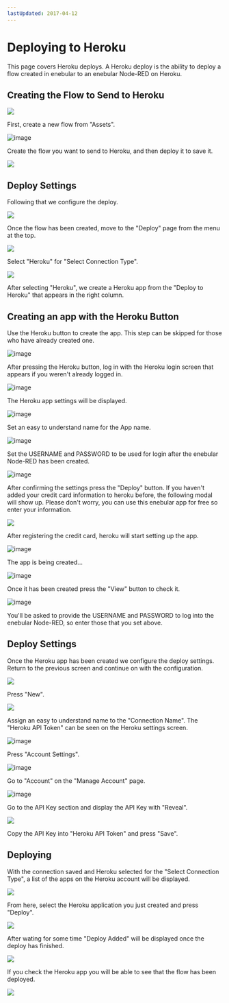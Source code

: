 ```yaml
---
lastUpdated: 2017-04-12
---
```


# Deploying to Heroku

This page covers Heroku deploys. A Heroku deploy is the ability to deploy a flow created in enebular to an enebular Node-RED on Heroku.

## Creating the Flow to Send to Heroku

![](https://i.gyazo.com/194b5c56abc221193690461193e159a0.png)

First, create a new flow from "Assets".

![image](/_asset/images/Deploy/DeployFlow/Heroku/deploy-deployflow-heroku_02.png)

Create the flow you want to send to Heroku, and then deploy it to save it.

![](https://i.gyazo.com/bfb9c0e25ad5e4a372a149336bdef8b8.png)

## Deploy Settings

Following that we configure the deploy.

![](https://i.gyazo.com/16c258270a9b0f0d609fce45da7df221.png)

Once the flow has been created, move to the "Deploy" page from the menu at the top.

![](https://i.gyazo.com/b016e602e7e679ade922a9ed1546120d.png)

Select "Heroku" for "Select Connection Type".

![](https://i.gyazo.com/bf6f7c21b8ef82d8747e4bda706d2997.png)

After selecting "Heroku", we create a Heroku app from the "Deploy to Heroku" that appears in the right column.

## Creating an app with the Heroku Button

Use the Heroku button to create the app. This step can be skipped for those who have already created one.

![image](/_asset/images/Deploy/DeployFlow/Heroku/deploy-deployflow-heroku_07.png)

After pressing the Heroku button, log in with the Heroku login screen that appears if you weren't already logged in.

![image](/_asset/images/Deploy/DeployFlow/Heroku/deploy-deployflow-heroku_08.png)

The Heroku app settings will be displayed.

![image](/_asset/images/Deploy/DeployFlow/Heroku/deploy-deployflow-heroku_09.png)

Set an easy to understand name for the App name.

![image](/_asset/images/Deploy/DeployFlow/Heroku/deploy-deployflow-heroku_10.png)

Set the USERNAME and PASSWORD to be used for login after the enebular Node-RED has been created.

![image](/_asset/images/Deploy/DeployFlow/Heroku/deploy-deployflow-heroku_11.png)

After confirming the settings press the "Deploy" button. If you haven't added your credit card information to heroku before, the following modal will show up. Please don't worry, you can use this enebular app for free so enter your information.

![](https://i.gyazo.com/e9d7bf541eb2029b53f53735054cfe7a.png)

After registering the credit card, heroku will start setting up the app.

![image](/_asset/images/Deploy/DeployFlow/Heroku/deploy-deployflow-heroku_12.png)

The app is being created...

![image](/_asset/images/Deploy/DeployFlow/Heroku/deploy-deployflow-heroku_13.png)

Once it has been created press the "View" button to check it.

![image](/_asset/images/Deploy/DeployFlow/Heroku/deploy-deployflow-heroku_14.png)

You'll be asked to provide the USERNAME and PASSWORD to log into the enebular Node-RED, so enter those that you set above.

## Deploy Settings

Once the Heroku app has been created we configure the deploy settings. Return to the previous screen and continue on with the configuration.

![](https://i.gyazo.com/de104b3c5331776e71db63c1ed4e2562.png)

Press "New".

![](https://i.gyazo.com/2377f74621a7ad3cd79d06691dac0031.png)

Assign an easy to understand name to the "Connection Name". The "Heroku API Token" can be seen on the Heroku settings screen.

![image](/_asset/images/Deploy/DeployFlow/Heroku/deploy-deployflow-heroku_17.png)

Press "Account Settings".

![image](/_asset/images/Deploy/DeployFlow/Heroku/deploy-deployflow-heroku_18.png)

Go to "Account" on the "Manage Account" page.

![image](/_asset/images/Deploy/DeployFlow/Heroku/deploy-deployflow-heroku_19.png)

Go to the API Key section and display the API Key with "Reveal".

![](https://i.gyazo.com/8972e5c2fc9b08ffd88541cff90518fd.png)

Copy the API Key into "Heroku API Token" and press "Save".

## Deploying

With the connection saved and Heroku selected for the "Select Connection Type", a list of the apps on the Heroku account will be displayed.

![](https://i.gyazo.com/08a53d358e13c1115fc091cc6ed33802.png)

From here, select the Heroku application you just created and press "Deploy".

![](https://i.gyazo.com/e12c8bf818aec63ff674ff648916e8ab.png)

After wating for some time "Deploy Added" will be displayed once the deploy has finished.

![](https://i.gyazo.com/133531b98309d31e45957138a7784d1c.png)

If you check the Heroku app you will be able to see that the flow has been deployed.

![](/_asset/images/Deploy/DeployFlow/Heroku/deploy-deployflow-heroku_02.png)
